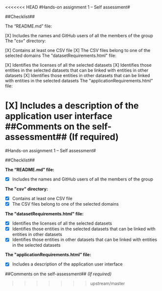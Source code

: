 <<<<<<< HEAD
#Hands-on assignment 1 – Self assessment#

##Checklist##

The “README.md” file:

 [X] Includes the names and GitHub users of all the members of the group
The "csv" directory:

 [X] Contains at least one CSV file
 [X] The CSV files belong to one of the selected domains
The "datasetRequirements.html" file:

 [X] Identifies the licenses of all the selected datasets
 [X] Identifies those entities in the selected datasets that can be linked with entities in other datasets
 [X] Identifies those entities in other datasets that can be linked with entities in the selected datasets
The "applicationRequirements.html” file:

 [X] Includes a description of the application user interface
##Comments on the self-assessment## (If required)
=======
#Hands-on assignment 1 – Self assessment#

##Checklist##

**The “README.md” file:**

- [x] Includes the names and GitHub users of all the members of the group

**The "csv" directory:**

- [x] Contains at least one CSV file 
- [x] The CSV files belong to one of the selected domains

**The "datasetRequirements.html" file:**

- [x] Identifies the licenses of all the selected datasets
- [x] Identifies those entities in the selected datasets that can be linked with entities in other datasets
- [x] Identifies those entities in other datasets that can be linked with entities in the selected datasets 

**The "applicationRequirements.html” file:**

- [x] Includes a description of the application user interface

##Comments on the self-assessment##
_(If required)_
>>>>>>> upstream/master
